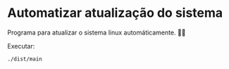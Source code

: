 # Automatizar atualização do sistema

Programa para atualizar o sistema linux automáticamente. 🤷‍♂️

Executar:
```
./dist/main
```